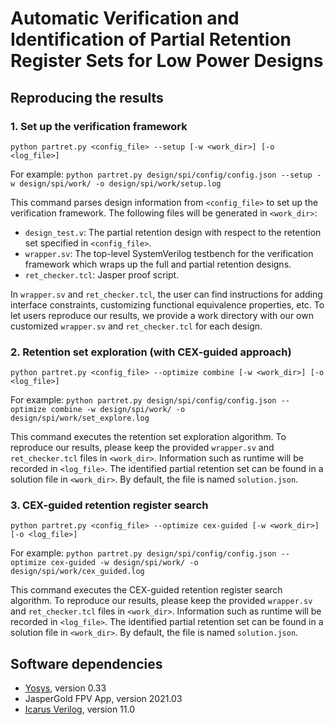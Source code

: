 # Automatic Verification and Identification of Partial Retention Register Sets for Low Power Designs

## Reproducing the results

### 1. Set up the verification framework

```
python partret.py <config_file> --setup [-w <work_dir>] [-o <log_file>]
```
For example: `python partret.py design/spi/config/config.json --setup -w design/spi/work/ -o design/spi/work/setup.log`

This command parses design information from `<config_file>` to set up the verification framework. The following files will be generated in `<work_dir>`:
- `design_test.v`: The partial retention design with respect to the retention set specified in `<config_file>`.
- `wrapper.sv`: The top-level SystemVerilog testbench for the verification framework which wraps up the full and partial retention designs.
- `ret_checker.tcl`: Jasper proof script.

In `wrapper.sv` and `ret_checker.tcl`, the user can find instructions for adding interface constraints, customizing functional equivalence properties, etc. To let users reproduce our results, we provide a work directory with our own customized `wrapper.sv` and `ret_checker.tcl` for each design.

### 2. Retention set exploration (with CEX-guided approach)

```
python partret.py <config_file> --optimize combine [-w <work_dir>] [-o <log_file>]
```
For example: `python partret.py design/spi/config/config.json --optimize combine -w design/spi/work/ -o design/spi/work/set_explore.log`

This command executes the retention set exploration algorithm. To reproduce our results, please keep the provided `wrapper.sv` and `ret_checker.tcl` files in `<work_dir>`. Information such as runtime will be recorded in `<log_file>`. The identified partial retention set can be found in a solution file in `<work_dir>`. By default, the file is named `solution.json`.

### 3. CEX-guided retention register search

```
python partret.py <config_file> --optimize cex-guided [-w <work_dir>] [-o <log_file>]
```
For example: `python partret.py design/spi/config/config.json --optimize cex-guided -w design/spi/work/ -o design/spi/work/cex_guided.log`

This command executes the CEX-guided retention register search algorithm. To reproduce our results, please keep the provided `wrapper.sv` and `ret_checker.tcl` files in `<work_dir>`. Information such as runtime will be recorded in `<log_file>`. The identified partial retention set can be found in a solution file in `<work_dir>`. By default, the file is named `solution.json`.

## Software dependencies

- [Yosys](https://github.com/YosysHQ/yosys), version 0.33
- JasperGold FPV App, version 2021.03
- [Icarus Verilog](https://github.com/steveicarus/iverilog), version 11.0
